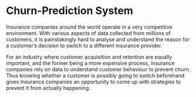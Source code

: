 # Churn-Prediction System

Insurance companies around the world operate in a very competitive environment. With various aspects of data collected from millions of customers, it is painstakingly hard to analyse and understand the reason for a customer’s decision to switch to a different insurance provider.

For an industry where customer acquisition and retention are equally important, and the former being a more expensive process, insurance companies rely on data to understand customer behaviour to prevent churn. Thus knowing whether a customer is possibly going to switch beforehand gives Insurance companies an opportunity to come up with strategies to prevent it from actually happening.
